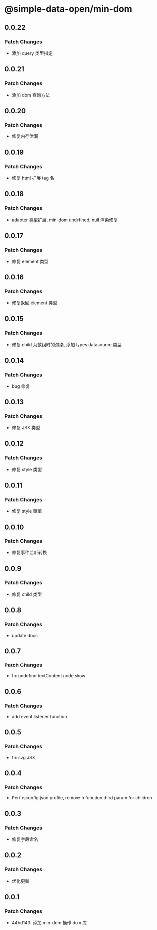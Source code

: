 # @simple-data-open/min-dom

## 0.0.22

### Patch Changes

- 添加 query 类型指定

## 0.0.21

### Patch Changes

- 添加 dom 查询方法

## 0.0.20

### Patch Changes

- 修复内存泄漏

## 0.0.19

### Patch Changes

- 修复 html 扩展 tag 名

## 0.0.18

### Patch Changes

- adapter 类型扩展, min-dom undefined, null 渲染修复

## 0.0.17

### Patch Changes

- 修复 element 类型

## 0.0.16

### Patch Changes

- 修复返回 element 类型

## 0.0.15

### Patch Changes

- 修复 child 为数组时的渲染, 添加 types datasource 类型

## 0.0.14

### Patch Changes

- bug 修复

## 0.0.13

### Patch Changes

- 修复 JSX 类型

## 0.0.12

### Patch Changes

- 修复 style 类型

## 0.0.11

### Patch Changes

- 修复 style 赋值

## 0.0.10

### Patch Changes

- 修复事件监听转换

## 0.0.9

### Patch Changes

- 修复 child 类型

## 0.0.8

### Patch Changes

- update docs

## 0.0.7

### Patch Changes

- fix undefind textContent node show

## 0.0.6

### Patch Changes

- add event listener function

## 0.0.5

### Patch Changes

- fix svg JSX

## 0.0.4

### Patch Changes

- Perf tsconfig.json profile, remove h function third param for children

## 0.0.3

### Patch Changes

- 修复字段命名

## 0.0.2

### Patch Changes

- 优化更新

## 0.0.1

### Patch Changes

- 44bd143: 添加 min-dom 操作 dom 库
